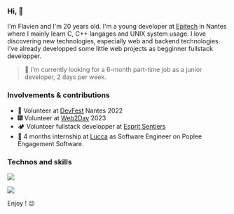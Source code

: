 ### Hi, 🫡

I'm Flavien and I'm 20 years old.
I'm a young developer at [Epitech](https://www.epitech.eu/fr/formations/epitech-en-5-ans/) in Nantes where I mainly learn C, C++ langages and UNIX system usage. I love discovering new technologies, especially web and backend technologies. I've already developped some little web projects as begginner fullstack developper.

> 👋 I'm currently looking for a 6-month part-time job as a junior developer, 2 days per week.

### Involvements & contributions
* 🌱 Volunteer at [DevFest](https://devfest.gdgnantes.com/) Nantes 2022
* 🎆 Volunteer at [Web2Day](https://web2day.co/) 2023
* 🏕️ Volunteer fullstack developper at [Esprit Sentiers](https://www.esprit-sentiers.fr/)
* 🍊 4 months internship at [Lucca](https://github.com/LuccaSA) as Software Engineer on Poplee Engagement Software.


### Technos and skills
[![](https://skills.thijs.gg/icons?i=c,cpp,cs,react,nextjs,redux,ts,html,css)](https://github.com/flavien-chenu/)

[![](https://skills.thijs.gg/icons?i=nest,python,php,mysql,git)](https://github.com/flavien-chenu/)

Enjoy ! 😉 
